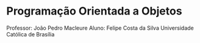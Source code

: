 # Programação Orientada a Objetos
Professor: João Pedro Macleure
Aluno: Felipe Costa da Silva
Universidade Católica de Brasília
